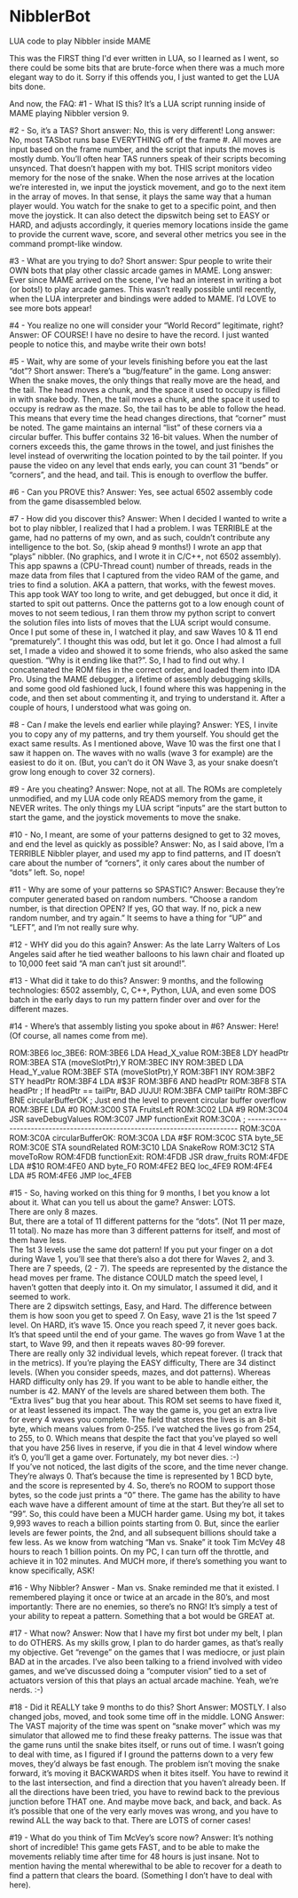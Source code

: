 # NibblerBot
LUA code to play Nibbler inside MAME

This was the FIRST thing I'd ever written in LUA, so I learned as I went, so there could be some bits that are brute-force when there
was a much more elegant way to do it.  Sorry if this offends you, I just wanted to get the LUA bits done.

And now, the FAQ:
#1 - What IS this?
It’s a LUA script running inside of MAME playing Nibbler version 9.

#2 - So, it’s a TAS?
Short answer: No, this is very different!
Long answer: No, most TASbot runs base EVERYTHING off of the frame #.  All moves are input based on the frame number, and the script that inputs the moves is mostly dumb. You’ll often hear TAS runners speak of their scripts becoming unsynced.  That doesn’t happen with my bot.  THIS script monitors video memory for the nose of the snake.  When the nose arrives at the location we’re interested in, we input the joystick movement, and go to the next item in the array of moves. In that sense, it plays the same way that a human player would.  You watch for the snake to get to a specific point, and then move the joystick.  It can also detect the dipswitch being set to EASY or HARD, and adjusts accordingly, it queries memory locations inside the game to provide the current wave, score, and several other metrics you see in the command prompt-like window.

#3 - What are you trying to do?
Short answer: Spur people to write their OWN bots that play other classic arcade games in MAME.
Long answer: Ever since MAME arrived on the scene, I’ve had an interest in writing a bot (or bots!) to play arcade games.  This wasn’t really possible until recently, when the LUA interpreter and bindings were added to MAME.  I’d LOVE to see more bots appear!

#4 - You realize no one will consider your “World Record” legitimate, right?
Answer: OF COURSE!  I have no desire to have the record.  I just wanted people to notice this, and maybe write their own bots!

#5 - Wait, why are some of your levels finishing before you eat the last “dot”?
Short answer: There’s a “bug/feature” in the game.
Long answer:  When the snake moves, the only things that really move are the head, and the tail.  The head moves a chunk, and the space it used to occupy is filled in with snake body.  Then, the tail moves a chunk, and the space it used to occupy is redraw as the maze.  So, the tail has to be able to follow the head.  This means that every time the head changes directions, that “corner” must be noted.  The game maintains an internal “list” of these corners via a circular buffer.  This buffer contains 32 16-bit values.  When the number of corners exceeds this, the game throws in the towel, and just finishes the level instead of overwriting the location pointed to by the tail pointer.  If you pause the video on any level that ends early, you can count 31 “bends” or “corners”, and the head, and tail.  This is enough to overflow the buffer.

#6 - Can you PROVE this?
Answer: Yes, see actual 6502 assembly code from the game disassembled below.

#7 - How did you discover this?
Answer: When I decided I wanted to write a bot to play nibbler, I realized that I had a problem.  I was TERRIBLE at the game, had no patterns of my own, and as such, couldn’t contribute any intelligence to the bot.  So, (skip ahead 9 months!) I wrote an app that “plays” nibbler.  (No graphics, and I wrote it in C/C++, not 6502 assembly).  This app spawns a (CPU-Thread count) number of threads, reads in the maze data from files that I captured from the video RAM of the game, and tries to find a solution.  AKA a pattern, that works, with the fewest moves.  This app took WAY too long to write, and get debugged, but once it did, it started to spit out patterns.  Once the patterns got to a low enough count of moves to not seem tedious, I ran them throw my python script to convert the solution files into lists of moves that the LUA script would consume.  Once I put some of these in, I watched it play, and saw Waves 10 & 11 end “prematurely”.  I thought this was odd, but let it go.  Once I had almost a full set, I made a video and showed it to some friends, who also asked the same question.  “Why is it ending like that?”.  So, I had to find out why.  I concatenated the ROM files in the correct order, and loaded them into IDA Pro.  Using the MAME debugger, a lifetime of assembly debugging skills, and some good old fashioned luck, I found where this was happening in the code, and then set about commenting it, and trying to understand it.  After a couple of hours, I understood what was going on.

#8 - Can *I* make the levels end earlier while playing?
Answer: YES, I invite you to copy any of my patterns, and try them yourself.  You should get the exact same results.  As I mentioned above, Wave 10 was the first one that I saw it happen on.  The waves with no walls (wave 3 for example) are the easiest to do it on.  (But, you can’t do it ON Wave 3, as your snake doesn’t grow long enough to cover 32 corners).

#9 - Are you cheating?
Answer: Nope, not at all.  The ROMs are completely unmodified, and my LUA code only READS memory from the game, it NEVER writes.  The only things my LUA script “inputs” are the start button to start the game, and the joystick movements to move the snake.

#10 - No, I meant, are some of your patterns designed to get to 32 moves, and end the level as quickly as possible?
Answer: No, as I said above, I’m a TERRIBLE Nibbler player, and used my app to find patterns, and IT doesn’t care about the number of “corners”, it only cares about the number of “dots” left.  So, nope!

#11 - Why are some of your patterns so SPASTIC?
Answer: Because they’re computer generated based on random numbers.  “Choose a random number, is that direction OPEN?  If yes, GO that way.  If no, pick a new random number, and try again.”  It seems to have a thing for “UP” and “LEFT”, and I’m not really sure why.

#12 - WHY did you do this again?
Answer: As the late Larry Walters of Los Angeles said after he tied weather balloons to his lawn chair and floated up to 10,000 feet said “A man can’t just sit around!”.  

#13 - What did it take to do this?
Answer: 9 months, and the following technologies:  6502 assembly, C, C++, Python, LUA, and even some DOS batch in the early days to run my pattern finder over and over for the different mazes.

#14 - Where’s that assembly listing you spoke about in #6?
Answer: Here!  (Of course, all names come from me).

ROM:3BE6 loc_3BE6:
ROM:3BE6                 LDA     Head_X_value
ROM:3BE8                 LDY     headPtr
ROM:3BEA                 STA     (moveSlotPtr),Y
ROM:3BEC                 INY
ROM:3BED                 LDA     Head_Y_value
ROM:3BEF                 STA     (moveSlotPtr),Y
ROM:3BF1                 INY
ROM:3BF2                 STY     headPtr
ROM:3BF4                 LDA     #$3F
ROM:3BF6                 AND     headPtr
ROM:3BF8                 STA     headPtr
; If headPtr == tailPtr, BAD JUJU!
ROM:3BFA                 CMP     tailPtr
ROM:3BFC                 BNE     circularBufferOK
; Just end the level to prevent circular buffer overflow
ROM:3BFE                 LDA     #0              
ROM:3C00                 STA     FruitsLeft
ROM:3C02                 LDA     #9
ROM:3C04                 JSR     saveDebugValues
ROM:3C07                 JMP     functionExit
ROM:3C0A ; ---------------------------------------------------------------------------
ROM:3C0A
ROM:3C0A circularBufferOK:
ROM:3C0A                 LDA     #$F
ROM:3C0C                 STA     byte_5E
ROM:3C0E                 STA     soundRelated
ROM:3C10                 LDA     SnakeRow
ROM:3C12                 STA     moveToRow
ROM:4FDB functionExit:
ROM:4FDB                 JSR     draw_fruits
ROM:4FDE                 LDA     #$10
ROM:4FE0                 AND     byte_F0
ROM:4FE2                 BEQ     loc_4FE9
ROM:4FE4                 LDA     #5
ROM:4FE6                 JMP     loc_4FEB

#15 - So, having worked on this thing for 9 months, I bet you know a lot about it.  What can you tell us about the game?
Answer: LOTS.  
There are only 8 mazes.  
But, there are a total of 11 different patterns for the “dots”.  (Not 11 per maze, 11 total).  No maze has more than 3 different patterns for itself, and most of them have less.  
The 1st 3 levels use the same dot pattern!  If you put your finger on a dot during Wave 1, you’ll see that there’s also a dot there for Waves 2, and 3.
There are 7 speeds, (2 - 7).  The speeds are represented by the distance the head moves per frame.  The distance COULD match the speed level, I haven’t gotten that deeply into it.  On my simulator, I assumed it did, and it seemed to work.  
There are 2 dipswitch settings, Easy, and Hard.  The difference between them is how soon you get to speed 7.  On Easy, wave 21 is the 1st speed 7 level. On HARD, it’s wave 15.  Once you reach speed 7, it never goes back.  It’s that speed until the end of your game. The waves go from Wave 1 at the start, to Wave 99, and then it repeats waves 80-99 forever.  
There are really only 32 individual levels, which repeat forever.  (I track that in the metrics).
If you’re playing the EASY difficulty, There are 34 distinct levels.  (When you consider speeds, mazes, and dot patterns).  Whereas HARD difficulty only has 29.  If you want to be able to handle either, the number is 42.  MANY of the levels are shared between them both.
The “Extra lives” bug that you hear about.  This ROM set seems to have fixed it, or at least lessened its impact.  The way the game is, you get an extra live for every 4 waves you complete.  The field that stores the lives is an 8-bit byte, which means values from 0-255.  I’ve watched the lives go from 254, to 255, to 0.  Which means that despite the fact that you’ve played so well that you have 256 lives in reserve, if you die in that 4 level window where it’s 0, you’ll get a game over.  Fortunately, my bot never dies.  :-)  
If you’ve not noticed, the last digits of the score, and the time never change.  They’re always 0.  That’s because the time is represented by 1 BCD byte, and the score is represented by 4.  So, there’s no ROOM to support those bytes, so the code just prints a “0” there.
The game has the ability to have each wave have a different amount of time at the start.  But they’re all set to “99”.  So, this could have been a MUCH harder game.
Using my bot, it takes 9,993 waves to reach a billion points starting from 0.  But, since the earlier levels are fewer points, the 2nd, and all subsequent billions should take a few less.
As we know from watching “Man vs. Snake” it took Tim McVey 48 hours to reach 1 billion points.  On my PC, I can turn off the throttle, and achieve it in 102 minutes.
And MUCH more, if there’s something you want to know specifically, ASK!

#16 - Why Nibbler?
Answer - Man vs. Snake reminded me that it existed.  I remembered playing it once or twice at an arcade in the 80’s, and most importantly:  There are no enemies, so there’s no RNG!  It’s simply a test of your ability to repeat a pattern.  Something that a bot would be GREAT at.  

#17 - What now?
Answer:  Now that I have my first bot under my belt, I plan to do OTHERS.  As my skills grow, I plan to do harder games, as that’s really my objective.  Get “revenge” on the games that I was mediocre, or just plain BAD at in the arcades.  I’ve also been talking to a friend involved with video games, and we’ve discussed doing a “computer vision” tied to a set of actuators version of this that plays an actual arcade machine.  Yeah, we’re nerds.  :-)  



#18 - Did it REALLY take 9 months to do this?
Short Answer: MOSTLY.  I also changed jobs, moved, and took some time off  in the middle. 
LONG Answer: The VAST majority of the time was spent on “snake mover” which was my simulator that allowed me to find these freaky patterns.  The issue was that the game runs until the snake bites itself, or runs out of time.  I wasn’t going to deal with time, as I figured if I ground the patterns down to a very few moves, they’d always be fast enough.  The problem isn’t moving the snake forward, it’s moving it BACKWARDS when it bites itself.  You have to rewind it to the last intersection, and find a direction that you haven’t already been.  If all the directions have been tried, you have to rewind back to the previous junction before THAT one.  And maybe move back, and back, and back.  As it’s possible that one of the very early moves was wrong, and you have to rewind ALL the way back to that.  There are LOTS of corner cases!

#19 - What do you think of Tim McVey’s score now?
Answer: It’s nothing short of incredible!  This game gets FAST, and to be able to make the movements reliably time after time for 48 hours is just insane.  Not to mention having the mental wherewithal to be able to recover for a death to find a pattern that clears the board.  (Something I don’t have to deal with here).

